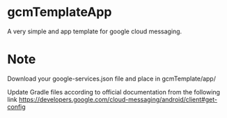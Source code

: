 # gcmTemplateApp
A very simple and app template for google cloud messaging.


# Note
Download your google-services.json file and place in gcmTemplate/app/

Update Gradle files according to official documentation from the following link
https://developers.google.com/cloud-messaging/android/client#get-config
